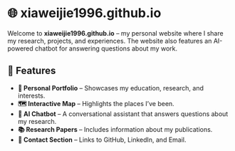 # 🌐 xiaweijie1996.github.io

Welcome to **xiaweijie1996.github.io** – my personal website where I share my research, projects, and experiences. The website also features an AI-powered chatbot for answering questions about my work.

## 🚀 Features

- **📄 Personal Portfolio** – Showcases my education, research, and interests.
- **🗺️ Interactive Map** – Highlights the places I’ve been.
- **🤖 AI Chatbot** – A conversational assistant that answers questions about my research.
- **📚 Research Papers** – Includes information about my publications.
- **💬 Contact Section** – Links to GitHub, LinkedIn, and Email.